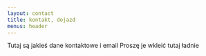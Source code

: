 ```yaml
---
layout: contact
title: kontakt, dojazd
menus: header
---
```


Tutaj są jakieś dane kontaktowe i email
Proszę je wkleić tutaj ładnie